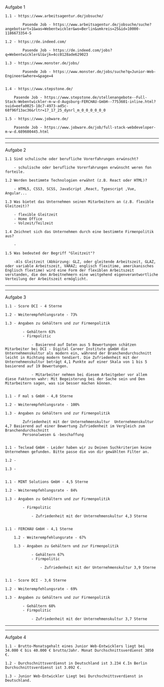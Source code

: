 Aufgabe 1

    1.1 - https://www.arbeitsagentur.de/jobsuche/ 

            Pasende Job - https://www.arbeitsagentur.de/jobsuche/suche?angebotsart=1&was=Webentwickler&wo=Berlin&umkreis=25&id=10000-1186673354-S

    1.2 - https://de.indeed.com/
    
            Pasende Job - https://de.indeed.com/jobs?q=Webentwickler&l&vjk=4cc0128ade629023

    1.3 - https://www.monster.de/jobs/

            Pasende Job - https://www.monster.de/jobs/suche?q=Junior-Web-Engineer&where=&page=4


    1.4 - https://www.stepstone.de/

        Pasende Job - https://www.stepstone.de/stellenangebote--Full-Stack-Webentwickler-m-w-d-Augsburg-FERCHAU-GmbH--7753601-inline.html?suid=eefa0025-18c7-4973-ad5c-68f96f13ac36&rltr=17_17_25_dynrl_m_0_0_0_0_0_0

    1.5 - https://www.jobware.de/

        Pasende Job - https://www.jobware.de/job/full-stack-webdeveloper-m-w-d.689600445.html

_______________________________________________________________________
***********************************************************************
Aufgabe 2


    1.1 Sind schulische oder berufliche Vorerfahrungen erwünscht?

        - schulische oder berufliche Vorerfahrungen erwünscht weren fon forteile.

    1.2 Werden bestimmte Technologien erwähnt (z.B. React oder HTML)?

        - HTML5, CSS3, SCSS, JavaScript ,React, Typescript ,Vue, Angular...

    1.3 Was bietet das Unternehmen seinen Mitarbeitern an (z.B. flexible Gleitzeit)?

        - flexible Gleitzeit
        - Home Office
        - Volzeit/Teilzeit

    1.4 Zeichnet sich das Unternehmen durch eine bestimmte Firmenpolitik aus?

        - 
        
    1.5 Was bedeuted der Begriff "Gleitzeit"?
    
        -Als Gleitzeit (Abkürzung: GLZ, oder gleitende Arbeitszeit, GLAZ, oder variable Arbeitszeit, VARAZ; englisch flexitime, amerikanisches Englisch flextime) wird eine Form der flexiblen Arbeitszeit verstanden, die den Arbeitnehmern eine weitgehend eigenverantwortliche Verteilung der Arbeitszeit ermöglicht.

_______________________________________________________________________
***********************************************************************
Aufgabe 3

    1.1 - Score DCI - 4 Sterne

    1.2 - Weiterempfehlungsrate - 73%

    1.3 - Angaben zu Gehältern und zur Firmenpolitik

            - Gehältern 63%
            - Firmpolitic

                - Basierend auf Daten aus 5 Bewertungen schätzen Mitarbeiter bei DCI - Digital Career Institute gGmbH die Unternehmenskultur als modern ein, während der Branchendurchschnitt leicht in Richtung modern tendiert. Die Zufriedenheit mit der Unternehmenskultur beträgt 4,1 Punkte auf einer Skala von 1 bis 5 basierend auf 19 Bewertungen.
                
                - Mitarbeiter nehmen bei diesem Arbeitgeber vor allem diese Faktoren wahr: Mit Begeisterung bei der Sache sein und Den Mitarbeitern sagen, was sie besser machen können.


    1.1 - F mal s GmbH - 4,8 Sterne

    1.2 - Weiterempfehlungsrate - 100%

    1.3 - Angaben zu Gehältern und zur Firmenpolitik

            Zufriedenheit mit der Unternehmenskultur  Unternehmens­kultur 4,7 Basierend auf einer Bewertung Zufriedenheit im Vergleich zum Branchendurchschnitt 
            Personalwesen & -beschaffung


    1.1 - Teclead GmbH - Leider haben wir zu Deinen Suchkriterien keine Unternehmen gefunden. Bitte passe die von dir gewählten Filter an.

    1.2 - 

    1.3 - 


    1.1 - MINT Solutions GmbH - 4,5 Sterne

    1.2 - Weiterempfehlungsrate - 84%

    1.3 - Angaben zu Gehältern und zur Firmenpolitik

            - Firmpolitic

                - Zufriedenheit mit der Unternehmenskultur 4,3 Sterne


    1.1 - FERCHAU GmbH - 4,1 Sterne

        1.2 - Weiterempfehlungsrate - 67%

        1.3 - Angaben zu Gehältern und zur Firmenpolitik

                - Gehältern 67%
                - Firmpolitic

                    - Zufriedenheit mit der Unternehmenskultur 3,9 Sterne


    1.1 - Score DCI - 3,6 Sterne

    1.2 - Weiterempfehlungsrate - 69%

    1.3 - Angaben zu Gehältern und zur Firmenpolitik

            - Gehältern 60%
            - Firmpolitic

                - Zufriedenheit mit der Unternehmenskultur 3,7 Sterne

_______________________________________________________________________
***********************************************************************
Aufgabe 4

    1.1 - Brutto-Monatsgehalt eines Junior Web-Entwicklers liegt bei 34.000 € bis 40.000 € brutto/Jahr. Monat Durchschnittsverdienst 3050 €.

    1.2 - Durchschnittsverdienst in Deutschland ist 3.234 €.In Berlin Durchschnittsverdienst ist 3.092 €.

    1.3 - Junior Web-Entwickler Liegt bei Durchschnittsverdienst in Deutschland.

